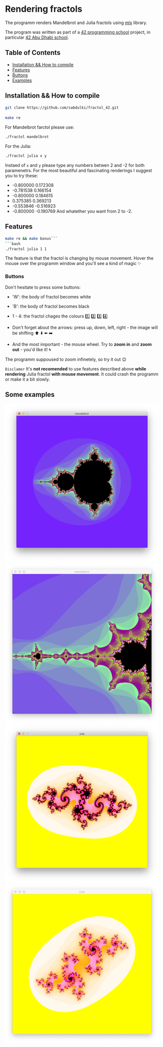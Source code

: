 

# Rendering fractols

The programm renders Mandelbrot and Julia fractols using [mlx](https://harm-smits.github.io/42docs/libs/minilibx/getting_started.html) library.  

The program was written as part of a [42 programming school](https://42.fr/en/homepage/) project, 
in particular [42 Abu Dhabi school](https://42abudhabi.ae/).

## Table of Contents
- [Installation && How to compile](#installation-&&-how-to-compile)
- [Features](#features)
- [Buttons](#buttons)
- [Examples](#some-examples)

<!-- # Description
What the fractol is? Why there are different fractols in the world? 
Whats the difference between Mandelbrot and Julia? What paramentrs the Julia needs? -->

## Installation && How to compile
```bash
git clone https://github.com/sabdulki/fractol_42.git

make re
```
For Mandelbrot farctol please use:
```bash
./fractol mandelbrot
```
For the Julia:
```bash
./fractol julia x y
```

Instaed of `x` and `y` please type any numbers betwen 2 and -2 for both paramenetrs. For the most beautiful and fascinating renderings I suggest you to try these: 
- -0.800000 0.172308
- -0.781538 0.166154
- -0.800000 0.184615
-  0.375385 0.369213
- -0.553846 -0.516923
- -0.800000 -0.190769
And whatether you want from 2 to -2.

## Features

```bash
make re && make bonus```
```bash 
./fractol julia 1 1
```

The feature is that the fractol is changing by mouse movement. 
Hover the mouse over the programm window and you'll see a kind of magic :sparkles:

### Buttons

Don't hesitate to press some buttons:
- 'W': the body of fractol becomes white
- 'B': the body of fractol becomes black
- 1 - 4: the fractol chages the colours :one: :two: :three: :four:

- Don't forget about the arrows: press up, down, left, right - the image will be shifting :arrow_up: :arrow_down: :arrow_left: :arrow_right:
- And the most important - the mouse wheel. Try to **zoom in** and **zoom out** - you'd like it! :cyclone:

The programm suppoused to zoom infinetely, so try it out :wink:

`Disclamer` 
It's **not recomended** to use features described above **while rendering** Julia fractol **with mouse movement**. It could crash the programm or make it a bit slowly.

## Some examples
<!-- ![Alt Text - description of the image](url to the image you want to include) -->
![mandelbrot](./imgs/mandelbrot.png)
![mandelbrot zoomed](./imgs/mandelbrot-zoomed.png)
![julia](./imgs/julia%20-0.8%200.18.png)
![julia](./imgs/julia.png)